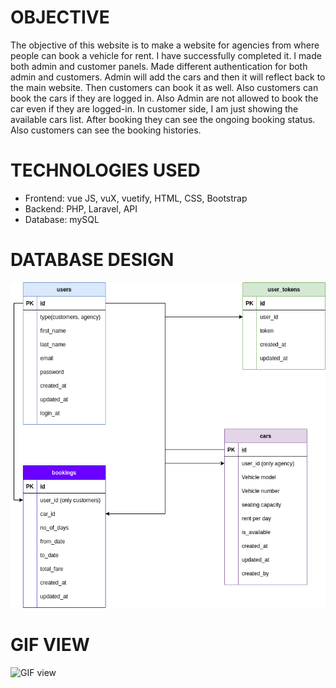# OBJECTIVE
The objective of this website is to make a website for agencies from where people can book a vehicle for rent. I have successfully completed it. I made both admin and customer panels. Made different authentication for both admin and customers. Admin will add the cars and then it will reflect back to the main website. Then customers can book it as well. Also customers can book the cars if they are logged in. Also Admin are not allowed to book the car even if they are logged-in. In customer side, I am just showing the available cars list. After booking they can see the ongoing booking status. Also customers can see the booking histories. 

# TECHNOLOGIES USED
* Frontend: vue JS, vuX, vuetify, HTML, CSS, Bootstrap
* Backend: PHP, Laravel, API
* Database: mySQL

# DATABASE DESIGN
![ER Diagram](snapshots/car_rental_agency.drawio.png)

# GIF VIEW
![GIF view](snapshots/out-1.gif)
